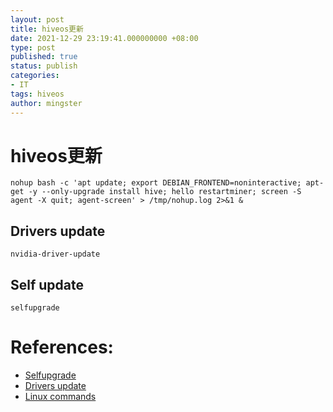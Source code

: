 ```yaml
---
layout: post
title: hiveos更新
date: 2021-12-29 23:19:41.000000000 +08:00
type: post
published: true
status: publish
categories:
- IT
tags: hiveos
author: mingster
---
```


# hiveos更新

```
nohup bash -c 'apt update; export DEBIAN_FRONTEND=noninteractive; apt-get -y --only-upgrade install hive; hello restartminer; screen -S agent -X quit; agent-screen' > /tmp/nohup.log 2>&1 &
```


## Drivers update
```
nvidia-driver-update
```

## Self update
```
selfupgrade
```


# References:

* [Selfupgrade](https://hiveos.farm/troubleshooting-selfupgrade/)
* [Drivers update](https://hiveos.farm/guides-driver_upd/)
* [Linux commands](https://hiveos.farm/guides-linux/)
